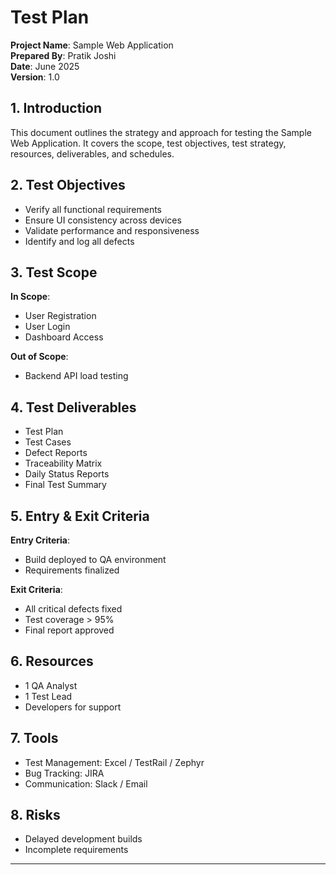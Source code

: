 # Test Plan

**Project Name**: Sample Web Application  
**Prepared By**: Pratik Joshi  
**Date**: June 2025  
**Version**: 1.0  

## 1. Introduction
This document outlines the strategy and approach for testing the Sample Web Application. It covers the scope, test objectives, test strategy, resources, deliverables, and schedules.

## 2. Test Objectives
- Verify all functional requirements
- Ensure UI consistency across devices
- Validate performance and responsiveness
- Identify and log all defects

## 3. Test Scope
**In Scope**:
- User Registration
- User Login
- Dashboard Access

**Out of Scope**:
- Backend API load testing

## 4. Test Deliverables
- Test Plan
- Test Cases
- Defect Reports
- Traceability Matrix
- Daily Status Reports
- Final Test Summary

## 5. Entry & Exit Criteria
**Entry Criteria**:
- Build deployed to QA environment
- Requirements finalized

**Exit Criteria**:
- All critical defects fixed
- Test coverage > 95%
- Final report approved

## 6. Resources
- 1 QA Analyst
- 1 Test Lead
- Developers for support

## 7. Tools
- Test Management: Excel / TestRail / Zephyr
- Bug Tracking: JIRA
- Communication: Slack / Email

## 8. Risks
- Delayed development builds
- Incomplete requirements

---

